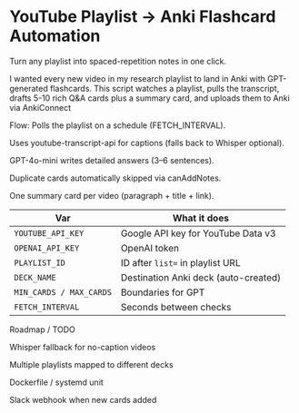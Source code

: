 # YouTube Playlist → Anki Flashcard Automation
Turn any playlist into spaced-repetition notes in one click.

I wanted every new video in my research playlist to land in Anki with GPT-generated flashcards. This script watches a playlist, pulls the transcript, drafts 5-10 rich Q&A cards plus a summary card, and uploads them to Anki via AnkiConnect

Flow:
Polls the playlist on a schedule (FETCH_INTERVAL).

Uses youtube-transcript-api for captions (falls back to Whisper optional).

GPT-4o-mini writes detailed answers (3–6 sentences).

Duplicate cards automatically skipped via canAddNotes.

One summary card per video (paragraph + title + link).

| Var                     | What it does                         |
| ----------------------- | ------------------------------------ |
| `YOUTUBE_API_KEY`       | Google API key for YouTube Data v3   |
| `OPENAI_API_KEY`        | OpenAI token                         |
| `PLAYLIST_ID`           | ID after `list=` in playlist URL     |
| `DECK_NAME`             | Destination Anki deck (auto-created) |
| `MIN_CARDS / MAX_CARDS` | Boundaries for GPT                   |
| `FETCH_INTERVAL`        | Seconds between checks               |


Roadmap / TODO

Whisper fallback for no-caption videos

Multiple playlists mapped to different decks

Dockerfile / systemd unit

Slack webhook when new cards added

